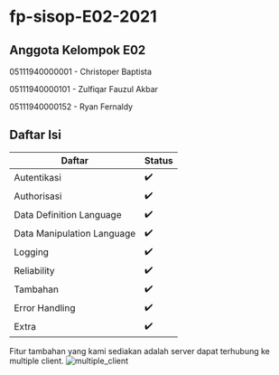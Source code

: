 # fp-sisop-E02-2021

## Anggota Kelompok E02
05111940000001 - Christoper Baptista

05111940000101 - Zulfiqar Fauzul Akbar

05111940000152 - Ryan Fernaldy

## Daftar Isi

| Daftar                       | Status                       |
| ---------------------------- | ---------------------------- |
| Autentikasi                  | :heavy_check_mark:           |
| Authorisasi                  | :heavy_check_mark:           |
| Data Definition Language     | :heavy_check_mark:           |
| Data Manipulation Language   | :heavy_check_mark:           |
| Logging                      | :heavy_check_mark:           |
| Reliability                  | :heavy_check_mark:           |
| Tambahan                     | :heavy_check_mark:           |
| Error Handling               | :heavy_check_mark:           |
| Extra                        | :heavy_check_mark:           |

Fitur tambahan yang kami sediakan adalah server dapat terhubung ke multiple client.
![multiple_client](https://user-images.githubusercontent.com/68326540/122510980-bba39680-d030-11eb-9beb-3391627bec49.png)


